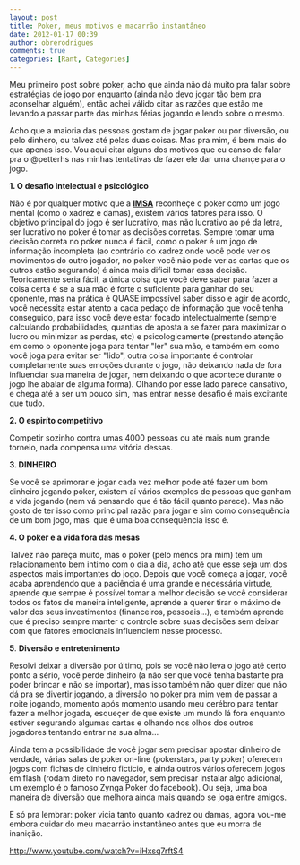 ```yaml
---
layout: post
title: Poker, meus motivos e macarrão instantâneo
date: 2012-01-17 00:39
author: obrerodrigues
comments: true
categories: [Rant, Categories]
---
```

Meu primeiro post sobre poker, acho que ainda não dá muito pra falar sobre estratégias de jogo por enquanto (ainda não devo jogar tão bem pra aconselhar alguém), então achei válido citar as razões que estão me levando a passar parte das minhas férias jogando e lendo sobre o mesmo.

Acho que a maioria das pessoas gostam de jogar poker ou por diversão, ou pelo dinhero, ou talvez até pelas duas coisas. Mas pra mim, é bem mais do que apenas isso. Vou aqui citar alguns dos motivos que eu canso de falar pra o @petterhs nas minhas tentativas de fazer ele dar uma chançe para o jogo.

<strong>1. O desafio intelectual e psicológico</strong>

<!--more-->

Não é por qualquer motivo que a <a href="http://pt.wikipedia.org/wiki/Associa%C3%A7%C3%A3o_Internacional_de_Esportes_da_Mente" target="_blank"><strong>IMSA</strong></a> reconheçe o poker como um jogo mental (como o xadrez e damas), existem vários fatores para isso. O objetivo principal do jogo é ser lucrativo, mas não lucrativo ao pé da letra, ser lucrativo no poker é tomar as decisões corretas. Sempre tomar uma decisão correta no poker nunca é fácil, como o poker é um jogo de informação incompleta (ao contrário do xadrez onde você pode ver os movimentos do outro jogador, no poker você não pode ver as cartas que os outros estão segurando) é ainda mais dificil tomar essa decisão. Teoricamente seria fácil, a única coisa que você deve saber para fazer a coisa certa é se a sua mão é forte o suficiente para ganhar do seu oponente, mas na prática é QUASE impossível saber disso e agir de acordo, você necessita estar atento a cada pedaço de informação que você tenha conseguido, para isso você deve estar focado intelectualmente (sempre calculando probabilidades, quantias de aposta a se fazer para maximizar o lucro ou minimizar as perdas, etc) e psicologicamente (prestando atenção em como o oponente joga para tentar "ler" sua mão, e também em como você joga para evitar ser "lido", outra coisa importante é controlar completamente suas emoções durante o jogo, não deixando nada de fora influenciar sua maneira de jogar, nem deixando o que acontece durante o jogo lhe abalar de alguma forma). Olhando por esse lado parece cansativo, e chega até a ser um pouco sim, mas entrar nesse desafio é mais excitante que tudo.

<strong>2. O espiríto competitivo</strong>

Competir sozinho contra umas 4000 pessoas ou até mais num grande torneio, nada compensa uma vitória dessas.

<strong>3. DINHEIRO</strong>

Se você se aprimorar e jogar cada vez melhor pode até fazer um bom dinheiro jogando poker, existem aí vários exemplos de pessoas que ganham a vida jogando (nem vá pensando que é tão fácil quanto parece). Mas não gosto de ter isso como principal razão para jogar e sim como consequência de um bom jogo, mas  que é uma boa consequência isso é.

<strong>4. O poker e a vida fora das mesas</strong>

Talvez não pareça muito, mas o poker (pelo menos pra mim) tem um relacionamento bem intimo com o dia a dia, acho até que esse seja um dos aspectos mais importantes do jogo. Depois que você começa a jogar, você acaba aprendendo que a paciência é uma grande e necessária virtude, aprende que sempre é possível tomar a melhor decisão se você considerar todos os fatos de maneira inteligente, aprende a querer tirar o máximo de valor dos seus investimentos (financeiros, pessoais...), e também aprende que é preciso sempre manter o controle sobre suas decisões sem deixar com que fatores emocionais influenciem nesse processo.

<strong>5</strong>. <strong>Diversão e entretenimento</strong>

Resolvi deixar a diversão por último, pois se você não leva o jogo até certo ponto a sério, você perde dinheiro (a não ser que você tenha bastante pra poder brincar e não se importar), mas isso também não quer dizer que não dá pra se divertir jogando, a diversão no poker pra mim vem de passar a noite jogando, momento após momento usando meu cerébro para tentar fazer a melhor jogada, esqueçer de que existe um mundo lá fora enquanto estiver segurando algumas cartas e olhando nos olhos dos outros jogadores tentando entrar na sua alma...

Ainda tem a possibilidade de você jogar sem precisar apostar dinheiro de verdade, várias salas de poker on-line (pokerstars, party poker) oferecem jogos com fichas de dinheiro ficticio, e ainda outros vários oferecem jogos em flash (rodam direto no navegador, sem precisar instalar algo adicional, um exemplo é o famoso Zynga Poker do facebook). Ou seja, uma boa maneira de diversão que melhora ainda mais quando se joga entre amigos.

E só pra lembrar: poker vicia tanto quanto xadrez ou damas, agora vou-me embora cuidar do meu macarrão instantâneo antes que eu morra de inanição.

http://www.youtube.com/watch?v=iHxsq7rftS4


